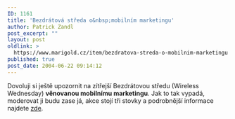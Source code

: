 ```yaml
---
ID: 1161
title: 'Bezdrátová středa o&nbsp;mobilním marketingu'
author: Patrick Zandl
post_excerpt: ""
layout: post
oldlink: >
  https://www.marigold.cz/item/bezdratova-streda-o-mobilnim-marketingu
published: true
post_date: 2004-06-22 09:14:12
---
```

<p>
Dovoluji si ještě upozornit na zítřejší Bezdrátovou středu (Wireless Wednesday) <strong>věnovanou mobilnímu marketingu</strong>. Jak to tak vypadá, moderovat ji budu zase já, akce stojí tři stovky a podrobnější informace najdete <a href="http://www.tuesday.cz/detailAkce.aspx?id=190">zde</a>.
</p>
